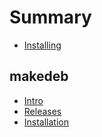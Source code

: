 # Summary
* [Installing](/intro/installing.md)

## makedeb
* [Intro](/makedeb/installation.md)
* [Releases](/makedeb/releases.md)
* [Installation](/makedeb/installation.md)
